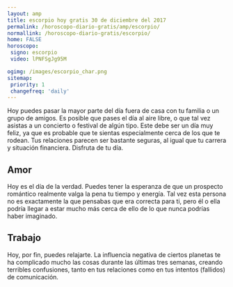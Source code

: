 ```yaml
---
layout: amp
title: escorpio hoy gratis 30 de diciembre del 2017 
permalink: /horoscopo-diario-gratis/amp/escorpio/
normallink: /horoscopo-diario-gratis/escorpio/
home: FALSE
horoscopo:
 signo: escorpio
 video: lPNFSgJg95M

ogimg: /images/escorpio_char.png
sitemap:
 priority: 1
 changefreq: 'daily'
---
```



Hoy puedes pasar la mayor parte del día fuera de casa con tu familia o un grupo de amigos. Es posible que pases el día al aire libre, o que tal vez asistas a un concierto o festival de algún tipo. Este debe ser un día muy feliz, ya que es probable que te sientas especialmente cerca de los que te rodean. Tus relaciones parecen ser bastante seguras, al igual que tu carrera y situación financiera. Disfruta de tu día.

## Amor

Hoy es el día de la verdad. Puedes tener la esperanza de que un prospecto romántico realmente valga la pena tu tiempo y energía. Tal vez esta persona no es exactamente la que pensabas que era correcta para ti, pero él o ella podría llegar a estar mucho más cerca de ello de lo que nunca podrías haber imaginado.

## Trabajo

Hoy, por fin, puedes relajarte. La influencia negativa de ciertos planetas te ha complicado mucho las cosas durante las últimas tres semanas, creando terribles confusiones, tanto en tus relaciones como en tus intentos (fallidos) de comunicación.